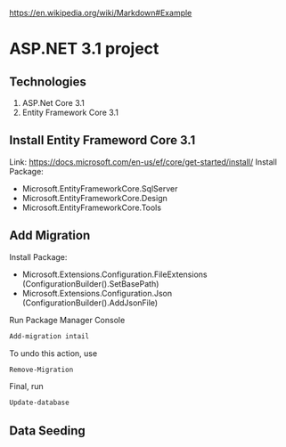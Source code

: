https://en.wikipedia.org/wiki/Markdown#Example
# ASP.NET 3.1 project
## Technologies
1. ASP.Net Core 3.1
2. Entity Framework Core 3.1
## Install Entity Frameword Core 3.1
Link: https://docs.microsoft.com/en-us/ef/core/get-started/install/
Install Package: 
* Microsoft.EntityFrameworkCore.SqlServer
* Microsoft.EntityFrameworkCore.Design
* Microsoft.EntityFrameworkCore.Tools
## Add Migration
Install Package:
* Microsoft.Extensions.Configuration.FileExtensions (ConfigurationBuilder().SetBasePath)
* Microsoft.Extensions.Configuration.Json (ConfigurationBuilder().AddJsonFile)

Run Package Manager Console
~~~bash
Add-migration intail
~~~
To undo this action, use
~~~bash
Remove-Migration
~~~
Final, run
~~~bash
Update-database
~~~

## Data Seeding